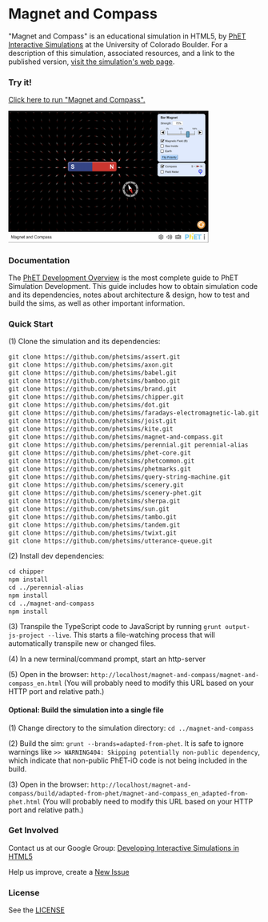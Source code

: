 Magnet and Compass
=============
"Magnet and Compass" is an educational simulation in HTML5, by <a href="https://phet.colorado.edu/" target="_blank">PhET
Interactive Simulations</a>
at the University of Colorado Boulder. For a description of this simulation, associated resources, and a link to the
published version,
<a href="https://phet.colorado.edu/en/simulation/magnet-and-compass" target="_blank">visit the simulation's web page</a>.

### Try it!

<a href="https://phet.colorado.edu/sims/html/magnet-and-compass/latest/magnet-and-compass_en.html" target="_blank">Click here to
run "Magnet and Compass".</a>

<a href="https://phet.colorado.edu/sims/html/magnet-and-compass/latest/magnet-and-compass_en.html" target="_blank">
<img src="https://raw.githubusercontent.com/phetsims/magnet-and-compass/main/assets/magnet-and-compass-screenshot.png" alt="Screenshot" style="width: 400px;"/>
</a>

### Documentation

The <a href="https://github.com/phetsims/phet-info/blob/main/doc/phet-development-overview.md" target="_blank">PhET
Development Overview</a> is the most complete guide to PhET Simulation Development. This guide includes how to obtain
simulation code and its dependencies, notes about architecture & design, how to test and build the sims, as well as
other important information.

### Quick Start

(1) Clone the simulation and its dependencies:

```
git clone https://github.com/phetsims/assert.git
git clone https://github.com/phetsims/axon.git
git clone https://github.com/phetsims/babel.git
git clone https://github.com/phetsims/bamboo.git
git clone https://github.com/phetsims/brand.git
git clone https://github.com/phetsims/chipper.git
git clone https://github.com/phetsims/dot.git
git clone https://github.com/phetsims/faradays-electromagnetic-lab.git
git clone https://github.com/phetsims/joist.git
git clone https://github.com/phetsims/kite.git
git clone https://github.com/phetsims/magnet-and-compass.git
git clone https://github.com/phetsims/perennial.git perennial-alias
git clone https://github.com/phetsims/phet-core.git
git clone https://github.com/phetsims/phetcommon.git
git clone https://github.com/phetsims/phetmarks.git
git clone https://github.com/phetsims/query-string-machine.git
git clone https://github.com/phetsims/scenery.git
git clone https://github.com/phetsims/scenery-phet.git
git clone https://github.com/phetsims/sherpa.git
git clone https://github.com/phetsims/sun.git
git clone https://github.com/phetsims/tambo.git
git clone https://github.com/phetsims/tandem.git
git clone https://github.com/phetsims/twixt.git
git clone https://github.com/phetsims/utterance-queue.git
```

(2) Install dev dependencies:

```
cd chipper
npm install
cd ../perennial-alias
npm install
cd ../magnet-and-compass
npm install
```

(3) Transpile the TypeScript code to JavaScript by running `grunt output-js-project --live`. This starts a file-watching process that will automatically transpile
new or changed files.

(4) In a new terminal/command prompt, start an http-server

(5) Open in the browser: `http://localhost/magnet-and-compass/magnet-and-compass_en.html` (You will probably need to modify this
URL based on your HTTP port and relative path.)

#### Optional: Build the simulation into a single file

(1) Change directory to the simulation directory: `cd ../magnet-and-compass`

(2) Build the sim: `grunt --brands=adapted-from-phet`. It is safe to ignore warnings
like `>> WARNING404: Skipping potentially non-public dependency`, which indicate that non-public PhET-iO code is not
being included in the build.

(3) Open in the
browser: `http://localhost/magnet-and-compass/build/adapted-from-phet/magnet-and-compass_en_adapted-from-phet.html` (You will
probably need to modify this URL based on your HTTP port and relative path.)

### Get Involved

Contact us at our Google
Group: <a href="http://groups.google.com/forum/#!forum/developing-interactive-simulations-in-html5" target="_blank">
Developing Interactive Simulations in HTML5</a>

Help us improve, create a <a href="http://github.com/phetsims/magnet-and-compass/issues/new" target="_blank">New Issue</a>

### License

See the <a href="https://github.com/phetsims/magnet-and-compass/blob/main/LICENSE" target="_blank">LICENSE</a>
